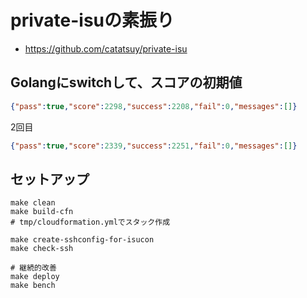 # private-isuの素振り

- https://github.com/catatsuy/private-isu

## Golangにswitchして、スコアの初期値

```json
{"pass":true,"score":2298,"success":2208,"fail":0,"messages":[]}
```

2回目

```json
{"pass":true,"score":2339,"success":2251,"fail":0,"messages":[]}
```

## セットアップ

```shell
make clean
make build-cfn
# tmp/cloudformation.ymlでスタック作成

make create-sshconfig-for-isucon
make check-ssh

# 継続的改善
make deploy
make bench
```
